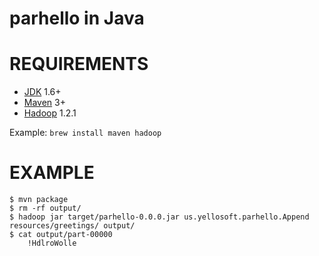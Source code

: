 # parhello in Java

# REQUIREMENTS

* [JDK](http://www.oracle.com/technetwork/java/javase/downloads/index.html) 1.6+
* [Maven](http://maven.apache.org/) 3+
* [Hadoop](http://hadoop.apache.org/) 1.2.1

Example: `brew install maven hadoop`

# EXAMPLE

```
$ mvn package
$ rm -rf output/
$ hadoop jar target/parhello-0.0.0.jar us.yellosoft.parhello.Append resources/greetings/ output/
$ cat output/part-00000
	!HdlroWolle
```
